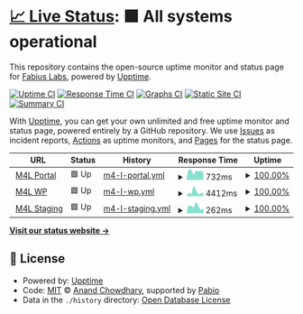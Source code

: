 # [📈 Live Status](https://fabiuslabs.github.io/m4l-uptime): <!--live status--> **🟩 All systems operational**

This repository contains the open-source uptime monitor and status page for [Fabius Labs](fabiuslabs.com), powered by [Upptime](https://github.com/upptime/upptime).

[![Uptime CI](https://github.com/fabiuslabs/m4l-uptime/workflows/Uptime%20CI/badge.svg)](https://github.com/fabiuslabs/m4l-uptime/actions?query=workflow%3A%22Uptime+CI%22)
[![Response Time CI](https://github.com/fabiuslabs/m4l-uptime/workflows/Response%20Time%20CI/badge.svg)](https://github.com/fabiuslabs/m4l-uptime/actions?query=workflow%3A%22Response+Time+CI%22)
[![Graphs CI](https://github.com/fabiuslabs/m4l-uptime/workflows/Graphs%20CI/badge.svg)](https://github.com/fabiuslabs/m4l-uptime/actions?query=workflow%3A%22Graphs+CI%22)
[![Static Site CI](https://github.com/fabiuslabs/m4l-uptime/workflows/Static%20Site%20CI/badge.svg)](https://github.com/fabiuslabs/m4l-uptime/actions?query=workflow%3A%22Static+Site+CI%22)
[![Summary CI](https://github.com/fabiuslabs/m4l-uptime/workflows/Summary%20CI/badge.svg)](https://github.com/fabiuslabs/m4l-uptime/actions?query=workflow%3A%22Summary+CI%22)

With [Upptime](https://upptime.js.org), you can get your own unlimited and free uptime monitor and status page, powered entirely by a GitHub repository. We use [Issues](https://github.com/fabiuslabs/m4l-uptime/issues) as incident reports, [Actions](https://github.com/fabiuslabs/m4l-uptime/actions) as uptime monitors, and [Pages](https://fabiuslabs.github.io/m4l-uptime) for the status page.

<!--start: status pages-->
<!-- This summary is generated by Upptime (https://github.com/upptime/upptime) -->
<!-- Do not edit this manually, your changes will be overwritten -->
<!-- prettier-ignore -->
| URL | Status | History | Response Time | Uptime |
| --- | ------ | ------- | ------------- | ------ |
| <img alt="" src="https://icons.duckduckgo.com/ip3/portal.momsforliberty.org.ico" height="13"> [M4L Portal](https://portal.momsforliberty.org/accounts/login/) | 🟩 Up | [m4-l-portal.yml](https://github.com/fabiuslabs/m4l-uptime/commits/HEAD/history/m4-l-portal.yml) | <details><summary><img alt="Response time graph" src="./graphs/m4-l-portal/response-time-week.png" height="20"> 732ms</summary><br><a href="https://fabiuslabs.github.io/m4l-uptime/history/m4-l-portal"><img alt="Response time 638" src="https://img.shields.io/endpoint?url=https%3A%2F%2Fraw.githubusercontent.com%2Ffabiuslabs%2Fm4l-uptime%2FHEAD%2Fapi%2Fm4-l-portal%2Fresponse-time.json"></a><br><a href="https://fabiuslabs.github.io/m4l-uptime/history/m4-l-portal"><img alt="24-hour response time 581" src="https://img.shields.io/endpoint?url=https%3A%2F%2Fraw.githubusercontent.com%2Ffabiuslabs%2Fm4l-uptime%2FHEAD%2Fapi%2Fm4-l-portal%2Fresponse-time-day.json"></a><br><a href="https://fabiuslabs.github.io/m4l-uptime/history/m4-l-portal"><img alt="7-day response time 732" src="https://img.shields.io/endpoint?url=https%3A%2F%2Fraw.githubusercontent.com%2Ffabiuslabs%2Fm4l-uptime%2FHEAD%2Fapi%2Fm4-l-portal%2Fresponse-time-week.json"></a><br><a href="https://fabiuslabs.github.io/m4l-uptime/history/m4-l-portal"><img alt="30-day response time 638" src="https://img.shields.io/endpoint?url=https%3A%2F%2Fraw.githubusercontent.com%2Ffabiuslabs%2Fm4l-uptime%2FHEAD%2Fapi%2Fm4-l-portal%2Fresponse-time-month.json"></a><br><a href="https://fabiuslabs.github.io/m4l-uptime/history/m4-l-portal"><img alt="1-year response time 638" src="https://img.shields.io/endpoint?url=https%3A%2F%2Fraw.githubusercontent.com%2Ffabiuslabs%2Fm4l-uptime%2FHEAD%2Fapi%2Fm4-l-portal%2Fresponse-time-year.json"></a></details> | <details><summary><a href="https://fabiuslabs.github.io/m4l-uptime/history/m4-l-portal">100.00%</a></summary><a href="https://fabiuslabs.github.io/m4l-uptime/history/m4-l-portal"><img alt="All-time uptime 100.00%" src="https://img.shields.io/endpoint?url=https%3A%2F%2Fraw.githubusercontent.com%2Ffabiuslabs%2Fm4l-uptime%2FHEAD%2Fapi%2Fm4-l-portal%2Fuptime.json"></a><br><a href="https://fabiuslabs.github.io/m4l-uptime/history/m4-l-portal"><img alt="24-hour uptime 100.00%" src="https://img.shields.io/endpoint?url=https%3A%2F%2Fraw.githubusercontent.com%2Ffabiuslabs%2Fm4l-uptime%2FHEAD%2Fapi%2Fm4-l-portal%2Fuptime-day.json"></a><br><a href="https://fabiuslabs.github.io/m4l-uptime/history/m4-l-portal"><img alt="7-day uptime 100.00%" src="https://img.shields.io/endpoint?url=https%3A%2F%2Fraw.githubusercontent.com%2Ffabiuslabs%2Fm4l-uptime%2FHEAD%2Fapi%2Fm4-l-portal%2Fuptime-week.json"></a><br><a href="https://fabiuslabs.github.io/m4l-uptime/history/m4-l-portal"><img alt="30-day uptime 100.00%" src="https://img.shields.io/endpoint?url=https%3A%2F%2Fraw.githubusercontent.com%2Ffabiuslabs%2Fm4l-uptime%2FHEAD%2Fapi%2Fm4-l-portal%2Fuptime-month.json"></a><br><a href="https://fabiuslabs.github.io/m4l-uptime/history/m4-l-portal"><img alt="1-year uptime 100.00%" src="https://img.shields.io/endpoint?url=https%3A%2F%2Fraw.githubusercontent.com%2Ffabiuslabs%2Fm4l-uptime%2FHEAD%2Fapi%2Fm4-l-portal%2Fuptime-year.json"></a></details>
| <img alt="" src="https://icons.duckduckgo.com/ip3/momsforliberty.org.ico" height="13"> [M4L WP](https://momsforliberty.org/donate-now/) | 🟩 Up | [m4-l-wp.yml](https://github.com/fabiuslabs/m4l-uptime/commits/HEAD/history/m4-l-wp.yml) | <details><summary><img alt="Response time graph" src="./graphs/m4-l-wp/response-time-week.png" height="20"> 4412ms</summary><br><a href="https://fabiuslabs.github.io/m4l-uptime/history/m4-l-wp"><img alt="Response time 4175" src="https://img.shields.io/endpoint?url=https%3A%2F%2Fraw.githubusercontent.com%2Ffabiuslabs%2Fm4l-uptime%2FHEAD%2Fapi%2Fm4-l-wp%2Fresponse-time.json"></a><br><a href="https://fabiuslabs.github.io/m4l-uptime/history/m4-l-wp"><img alt="24-hour response time 3988" src="https://img.shields.io/endpoint?url=https%3A%2F%2Fraw.githubusercontent.com%2Ffabiuslabs%2Fm4l-uptime%2FHEAD%2Fapi%2Fm4-l-wp%2Fresponse-time-day.json"></a><br><a href="https://fabiuslabs.github.io/m4l-uptime/history/m4-l-wp"><img alt="7-day response time 4412" src="https://img.shields.io/endpoint?url=https%3A%2F%2Fraw.githubusercontent.com%2Ffabiuslabs%2Fm4l-uptime%2FHEAD%2Fapi%2Fm4-l-wp%2Fresponse-time-week.json"></a><br><a href="https://fabiuslabs.github.io/m4l-uptime/history/m4-l-wp"><img alt="30-day response time 4175" src="https://img.shields.io/endpoint?url=https%3A%2F%2Fraw.githubusercontent.com%2Ffabiuslabs%2Fm4l-uptime%2FHEAD%2Fapi%2Fm4-l-wp%2Fresponse-time-month.json"></a><br><a href="https://fabiuslabs.github.io/m4l-uptime/history/m4-l-wp"><img alt="1-year response time 4175" src="https://img.shields.io/endpoint?url=https%3A%2F%2Fraw.githubusercontent.com%2Ffabiuslabs%2Fm4l-uptime%2FHEAD%2Fapi%2Fm4-l-wp%2Fresponse-time-year.json"></a></details> | <details><summary><a href="https://fabiuslabs.github.io/m4l-uptime/history/m4-l-wp">100.00%</a></summary><a href="https://fabiuslabs.github.io/m4l-uptime/history/m4-l-wp"><img alt="All-time uptime 100.00%" src="https://img.shields.io/endpoint?url=https%3A%2F%2Fraw.githubusercontent.com%2Ffabiuslabs%2Fm4l-uptime%2FHEAD%2Fapi%2Fm4-l-wp%2Fuptime.json"></a><br><a href="https://fabiuslabs.github.io/m4l-uptime/history/m4-l-wp"><img alt="24-hour uptime 100.00%" src="https://img.shields.io/endpoint?url=https%3A%2F%2Fraw.githubusercontent.com%2Ffabiuslabs%2Fm4l-uptime%2FHEAD%2Fapi%2Fm4-l-wp%2Fuptime-day.json"></a><br><a href="https://fabiuslabs.github.io/m4l-uptime/history/m4-l-wp"><img alt="7-day uptime 100.00%" src="https://img.shields.io/endpoint?url=https%3A%2F%2Fraw.githubusercontent.com%2Ffabiuslabs%2Fm4l-uptime%2FHEAD%2Fapi%2Fm4-l-wp%2Fuptime-week.json"></a><br><a href="https://fabiuslabs.github.io/m4l-uptime/history/m4-l-wp"><img alt="30-day uptime 100.00%" src="https://img.shields.io/endpoint?url=https%3A%2F%2Fraw.githubusercontent.com%2Ffabiuslabs%2Fm4l-uptime%2FHEAD%2Fapi%2Fm4-l-wp%2Fuptime-month.json"></a><br><a href="https://fabiuslabs.github.io/m4l-uptime/history/m4-l-wp"><img alt="1-year uptime 100.00%" src="https://img.shields.io/endpoint?url=https%3A%2F%2Fraw.githubusercontent.com%2Ffabiuslabs%2Fm4l-uptime%2FHEAD%2Fapi%2Fm4-l-wp%2Fuptime-year.json"></a></details>
| <img alt="" src="https://icons.duckduckgo.com/ip3/staging.momsforliberty.org.ico" height="13"> [M4L Staging](https://staging.momsforliberty.org) | 🟩 Up | [m4-l-staging.yml](https://github.com/fabiuslabs/m4l-uptime/commits/HEAD/history/m4-l-staging.yml) | <details><summary><img alt="Response time graph" src="./graphs/m4-l-staging/response-time-week.png" height="20"> 262ms</summary><br><a href="https://fabiuslabs.github.io/m4l-uptime/history/m4-l-staging"><img alt="Response time 278" src="https://img.shields.io/endpoint?url=https%3A%2F%2Fraw.githubusercontent.com%2Ffabiuslabs%2Fm4l-uptime%2FHEAD%2Fapi%2Fm4-l-staging%2Fresponse-time.json"></a><br><a href="https://fabiuslabs.github.io/m4l-uptime/history/m4-l-staging"><img alt="24-hour response time 213" src="https://img.shields.io/endpoint?url=https%3A%2F%2Fraw.githubusercontent.com%2Ffabiuslabs%2Fm4l-uptime%2FHEAD%2Fapi%2Fm4-l-staging%2Fresponse-time-day.json"></a><br><a href="https://fabiuslabs.github.io/m4l-uptime/history/m4-l-staging"><img alt="7-day response time 262" src="https://img.shields.io/endpoint?url=https%3A%2F%2Fraw.githubusercontent.com%2Ffabiuslabs%2Fm4l-uptime%2FHEAD%2Fapi%2Fm4-l-staging%2Fresponse-time-week.json"></a><br><a href="https://fabiuslabs.github.io/m4l-uptime/history/m4-l-staging"><img alt="30-day response time 278" src="https://img.shields.io/endpoint?url=https%3A%2F%2Fraw.githubusercontent.com%2Ffabiuslabs%2Fm4l-uptime%2FHEAD%2Fapi%2Fm4-l-staging%2Fresponse-time-month.json"></a><br><a href="https://fabiuslabs.github.io/m4l-uptime/history/m4-l-staging"><img alt="1-year response time 278" src="https://img.shields.io/endpoint?url=https%3A%2F%2Fraw.githubusercontent.com%2Ffabiuslabs%2Fm4l-uptime%2FHEAD%2Fapi%2Fm4-l-staging%2Fresponse-time-year.json"></a></details> | <details><summary><a href="https://fabiuslabs.github.io/m4l-uptime/history/m4-l-staging">100.00%</a></summary><a href="https://fabiuslabs.github.io/m4l-uptime/history/m4-l-staging"><img alt="All-time uptime 100.00%" src="https://img.shields.io/endpoint?url=https%3A%2F%2Fraw.githubusercontent.com%2Ffabiuslabs%2Fm4l-uptime%2FHEAD%2Fapi%2Fm4-l-staging%2Fuptime.json"></a><br><a href="https://fabiuslabs.github.io/m4l-uptime/history/m4-l-staging"><img alt="24-hour uptime 100.00%" src="https://img.shields.io/endpoint?url=https%3A%2F%2Fraw.githubusercontent.com%2Ffabiuslabs%2Fm4l-uptime%2FHEAD%2Fapi%2Fm4-l-staging%2Fuptime-day.json"></a><br><a href="https://fabiuslabs.github.io/m4l-uptime/history/m4-l-staging"><img alt="7-day uptime 100.00%" src="https://img.shields.io/endpoint?url=https%3A%2F%2Fraw.githubusercontent.com%2Ffabiuslabs%2Fm4l-uptime%2FHEAD%2Fapi%2Fm4-l-staging%2Fuptime-week.json"></a><br><a href="https://fabiuslabs.github.io/m4l-uptime/history/m4-l-staging"><img alt="30-day uptime 100.00%" src="https://img.shields.io/endpoint?url=https%3A%2F%2Fraw.githubusercontent.com%2Ffabiuslabs%2Fm4l-uptime%2FHEAD%2Fapi%2Fm4-l-staging%2Fuptime-month.json"></a><br><a href="https://fabiuslabs.github.io/m4l-uptime/history/m4-l-staging"><img alt="1-year uptime 100.00%" src="https://img.shields.io/endpoint?url=https%3A%2F%2Fraw.githubusercontent.com%2Ffabiuslabs%2Fm4l-uptime%2FHEAD%2Fapi%2Fm4-l-staging%2Fuptime-year.json"></a></details>

<!--end: status pages-->

[**Visit our status website →**](https://fabiuslabs.github.io/m4l-uptime)

## 📄 License

- Powered by: [Upptime](https://github.com/upptime/upptime)
- Code: [MIT](./LICENSE) © [Anand Chowdhary](https://anandchowdhary.com), supported by [Pabio](https://pabio.com)
- Data in the `./history` directory: [Open Database License](https://opendatacommons.org/licenses/odbl/1-0/)
